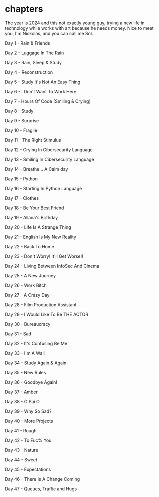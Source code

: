 # chapters
The year is 2024 and this not exactly young guy, trying a new life in technology while works with art because he needs money. Nice to meet you, I'm Nickolas, and you can call me Sol. 

Day 1 - Rain & Friends

Day 2 - Luggage In The Rain

Day 3 - Rain, Sleep & Study

Day 4 - Reconstruction

Day 5 - Study It's Not An Easy Thing

Day 6 - I Don't Want To Work Here

Day 7 - Hours Of Code (Smiling & Crying)

Day 8 - Study

Day 9 - Surprise

Day 10 - Fragile

Day 11 - The Right Stimulus

Day 12 - Crying In Cibersecurity Language

Day 13 - Smiling In Cibersecurity Language

Day 14 - Breathe... A Calm day

Day 15 - Python

Day 16 - Starting In Python Language

Day 17 - Clothes

Day 18 - Be Your Best Friend

Day 19 - Allana's Birthday

Day 20 - Life Is A Strange Thing

Day 21 - English Is My New Reality

Day 22 - Back To Home

Day 23 - Don't Worry! It'll Get Worse!!

Day 24 - Living Between InfoSec And Cinema

Day 25 - A New Journey

Day 26 - Work Bitch

Day 27 - A Crazy Day

Day 28 - Film Production Assistant

Day 29 - I Would Like To Be THE ACTOR

Day 30 - Bureaucracy

Day 31 - Sad

Day 32 - It's Confusing Be Me

Day 33 - I'm A Wall

Day 34 - Study Again & Again

Day 35 - New Rules 

Day 36 - Goodbye Again!

Day 37 - Amber

Day 38 - Ó Pai Ó

Day 39 - Why So Sad?

Day 40 - More Projects

Day 41 - Rough

Day 42 - To Fuc% You

Day 43 - Nature

Day 44 - Sweet 

Day 45 - Expectations

Day 46 - There Is A Change Coming

Day 47 - Queues, Traffic and Hugs
